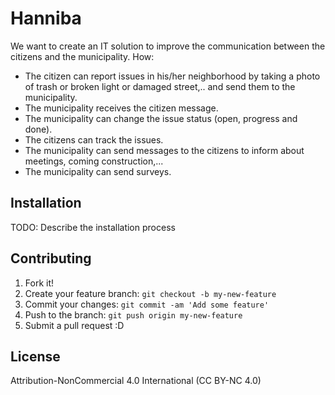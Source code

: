 # Hanniba

We want to create an IT solution to improve the communication between the citizens and the municipality.
How:
- The citizen can report issues in his/her neighborhood by taking a photo of trash or broken light or damaged street,.. and send them to the municipality.
- The municipality receives the citizen message.
- The municipality can change the issue status (open, progress and done).
- The citizens can track the issues.
- The municipality can send messages to the citizens to inform about meetings, coming construction,...
- The municipality can send surveys.

## Installation

TODO: Describe the installation process


## Contributing

1. Fork it!
2. Create your feature branch: `git checkout -b my-new-feature`
3. Commit your changes: `git commit -am 'Add some feature'`
4. Push to the branch: `git push origin my-new-feature`
5. Submit a pull request :D


## License

Attribution-NonCommercial 4.0 International (CC BY-NC 4.0)
